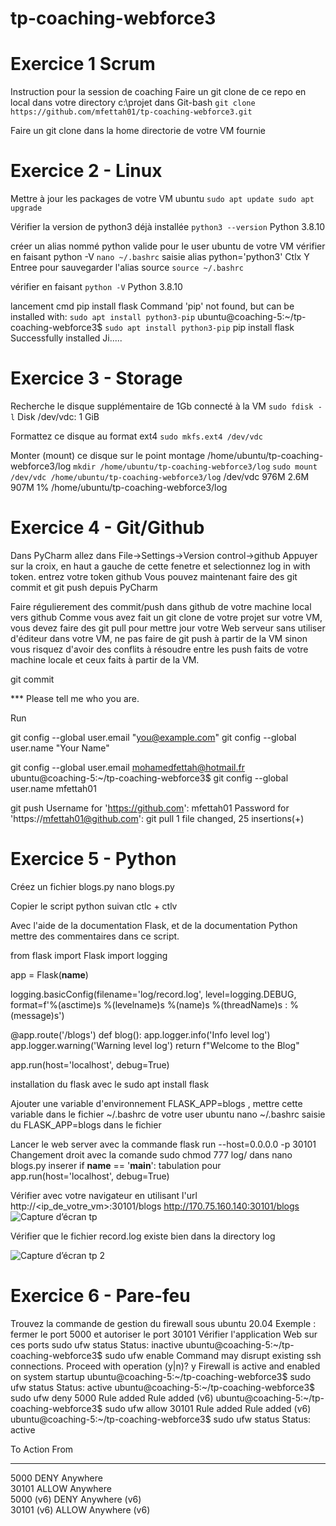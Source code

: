 # tp-coaching-webforce3

# Exercice 1 Scrum
Instruction pour la session de coaching
Faire un git clone de ce repo en local dans votre directory c:\projet dans Git-bash
 `git clone https://github.com/mfettah01/tp-coaching-webforce3.git`

Faire un git clone dans la home directorie de votre VM fournie

# Exercice 2 - Linux
Mettre à jour les packages de votre VM ubuntu
`sudo apt update sudo apt upgrade`

Vérifier la version de python3 déjà installée
`python3 --version` Python 3.8.10

créer un alias nommé python valide pour le user ubuntu de votre VM vérifier en faisant python -V
`nano ~/.bashrc` saisie alias python='python3' Ctlx Y Entree
pour sauvegarder l'alias source `source ~/.bashrc`

vérifier en faisant `python -V`
Python 3.8.10

lancement cmd pip install flask
Command 'pip' not found, but can be installed with:
`sudo apt install python3-pip`
ubuntu@coaching-5:~/tp-coaching-webforce3$ `sudo apt install python3-pip`
pip install flask Successfully installed Ji.....

# Exercice 3 - Storage
Recherche le disque supplémentaire de 1Gb connecté à la VM
`sudo fdisk -l` Disk /dev/vdc: 1 GiB

Formattez ce disque au format ext4
`sudo mkfs.ext4 /dev/vdc`

Monter (mount) ce disque sur le point montage /home/ubuntu/tp-coaching-webforce3/log
`mkdir /home/ubuntu/tp-coaching-webforce3/log`
`sudo mount /dev/vdc /home/ubuntu/tp-coaching-webforce3/log`
/dev/vdc        976M  2.6M  907M   1% /home/ubuntu/tp-coaching-webforce3/log

# Exercice 4 - Git/Github
Dans PyCharm allez dans File->Settings->Version control->github
Appuyer sur la croix, en haut a gauche de cette fenetre et selectionnez log in with token.
entrez votre token github
Vous pouvez maintenant faire des git commit et git push depuis PyCharm

Faire régulierement des commit/push dans github de votre machine local vers github Comme vous avez fait un git clone de votre projet sur votre VM, vous devez faire des git pull pour mettre jour votre Web serveur sans utiliser d'éditeur dans votre VM, ne pas faire de git push à partir de la VM sinon vous risquez d'avoir des conflits à résoudre entre les push faits de votre machine locale et ceux faits à partir de la VM.

git commit

*** Please tell me who you are.

Run

  git config --global user.email "you@example.com"
  git config --global user.name "Your Name"

git config --global user.email mohamedfettah@hotmail.fr
ubuntu@coaching-5:~/tp-coaching-webforce3$ git config --global user.name mfettah01

git push
Username for 'https://github.com': mfettah01
Password for 'https://mfettah01@github.com': 
git pull
1 file changed, 25 insertions(+)

# Exercice 5 - Python
Créez un fichier blogs.py
nano blogs.py

Copier le script python suivan
ctlc + ctlv

Avec l'aide de la documentation Flask, et de la documentation Python mettre des commentaires dans ce script.

from flask import Flask
import logging
 
app = Flask(__name__)
 
logging.basicConfig(filename='log/record.log', level=logging.DEBUG, format=f'%(asctime)s %(levelname)s %(name)s %(threadName)s : %(message)s')
 
@app.route('/blogs')
def blog():
    app.logger.info('Info level log')
    app.logger.warning('Warning level log')
    return f"Welcome to the Blog"
 
app.run(host='localhost', debug=True)

installation du flask avec le sudo apt install flask

Ajouter une variable d'environnement FLASK_APP=blogs , mettre cette variable dans le fichier ~/.bashrc de votre user ubuntu
nano ~/.bashrc saisie du FLASK_APP=blogs dans le fichier

Lancer le web server avec la commande flask run --host=0.0.0.0 -p 30101
Changement droit avec la comande sudo chmod 777 log/
dans nano blogs.py inserer if __name__ == '__main__': tabulation pour  app.run(host='localhost', debug=True)

Vérifier avec votre navigateur en utilisant l'url http://<ip_de_votre_vm>:30101/blogs
http://170.75.160.140:30101/blogs
![Capture d’écran tp](https://user-images.githubusercontent.com/122970879/222707974-eb1891a9-7037-4f3c-b49f-42d0ba7862ca.png)

Vérifier que le fichier record.log existe bien dans la directory log

![Capture d’écran tp 2](https://user-images.githubusercontent.com/122970879/222708767-793442bd-b588-47f8-b263-fea08677d3ed.png)

# Exercice 6 - Pare-feu
Trouvez la commande de gestion du firewall sous ubuntu 20.04 Exemple : fermer le port 5000 et autoriser le port 30101 Vérifier l'application Web sur ces ports
sudo ufw status
Status: inactive
ubuntu@coaching-5:~/tp-coaching-webforce3$ sudo ufw enable
Command may disrupt existing ssh connections. Proceed with operation (y|n)? y
Firewall is active and enabled on system startup
ubuntu@coaching-5:~/tp-coaching-webforce3$ sudo ufw status
Status: active
ubuntu@coaching-5:~/tp-coaching-webforce3$ sudo ufw deny 5000
Rule added
Rule added (v6)
ubuntu@coaching-5:~/tp-coaching-webforce3$ sudo ufw allow 30101
Rule added
Rule added (v6)
ubuntu@coaching-5:~/tp-coaching-webforce3$ sudo ufw status
Status: active

To                         Action      From
--                         ------      ----
5000                       DENY        Anywhere                  
30101                      ALLOW       Anywhere                  
5000 (v6)                  DENY        Anywhere (v6)             
30101 (v6)                 ALLOW       Anywhere (v6)
